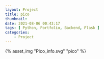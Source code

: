 ```yaml
---
layout: Project
title: pico
thumbnail: 
date: 2021-08-06 00:43:17
tags: [ Python, Portfolio, Backend, Flask ]
categories: 
    - Project
---
```


{% asset_img "Pico_info.svg" "pico" %}